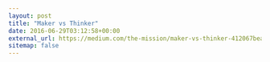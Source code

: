 ```yaml
---
layout: post
title: "Maker vs Thinker"
date: 2016-06-29T03:12:58+00:00
external_url: https://medium.com/the-mission/maker-vs-thinker-412067bea16
sitemap: false
---
```

